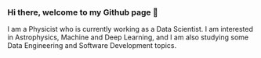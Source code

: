 ### Hi there, welcome to my Github page 👋

I am a Physicist who is currently working as a Data Scientist. I am interested in Astrophysics, Machine and Deep Learning, and I am also studying some Data Engineering and Software Development topics.
